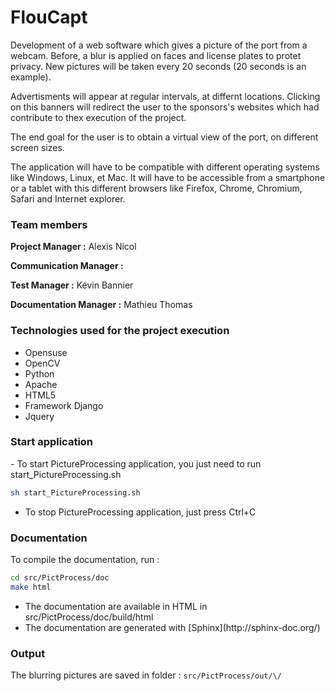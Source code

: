 FlouCapt
========
Development of a web software which gives a picture of the port from a webcam. Before, a blur is applied on faces and license plates to protet privacy. New pictures will be taken every 20 seconds (20 seconds is an example).

Advertisments will appear at regular intervals, at differnt locations. Clicking on this banners will redirect the user to the sponsors's websites which had contribute to thex execution of the project.

The end goal for the user is to obtain a virtual view of the port, on different screen sizes.

The application will have to be compatible with different operating systems like Windows, Linux, et Mac. It will have to be accessible from a smartphone or a tablet with this different browsers like Firefox, Chrome, Chromium, Safari and Internet explorer.




<h3>Team members </h3>

  **Project Manager :** Alexis Nicol
  
  **Communication Manager :** 
  
  **Test Manager :** Kévin Bannier
  
  **Documentation Manager :** Mathieu Thomas
  
<h3>Technologies used for the project execution</h3>
<ul>
<li>Opensuse</li>
<li>OpenCV</li>
<li>Python</li>
<li>Apache</li>
<li>HTML5</li>
<li>Framework Django</li>
<li>Jquery</li>
</ul>


<h3>Start application</h3>
 - To start PictureProcessing application, you just need to run start_PictureProcessing.sh

```sh
sh start_PictureProcessing.sh
```
- To stop PictureProcessing application, just press Ctrl+C

<h3>Documentation</h3>

To compile the documentation, run :
```sh
cd src/PictProcess/doc
make html
```

<ul>
<li>The documentation are available in HTML in src/PictProcess/doc/build/html</li>
<li>The documentation are generated with [Sphinx](http://sphinx-doc.org/)
</ul>


<h3>Output</h3>
The blurring pictures are saved in folder : <code>src/PictProcess/out/\<date\>/</code>
